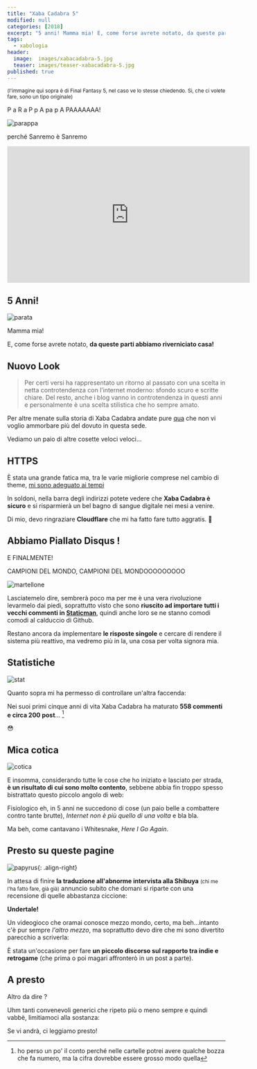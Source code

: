 ```yaml
---
title: "Xaba Cadabra 5"
modified: null
categories: [2018]
excerpt: "5 anni! Mamma mia! E, come forse avrete notato, da queste parti abbiamo riverniciato casa!"
tags:
  - xabologia
header:  
  image:  images/xabacadabra-5.jpg
  teaser: images/teaser-xabacadabra-5.jpg
published: true
---
```


<small>(l'immagine qui sopra è di Final Fantasy 5, nel caso ve lo stesse chiedendo. Sì, che ci volete fare, sono un tipo originale)</small>

P a R a P p A pa p A PAAAAAAA!

![parappa](https://25.media.tumblr.com/b8755efc31de1bf11e37adb1421ffde4/tumblr_ml246vQ5fW1qjdbzao1_250.gif)

perché Sanremo è Sanremo

<iframe width="560" height="315" src="https://www.youtube.com/embed/--luo00oibM" frameborder="0" allow="autoplay; encrypted-media" allowfullscreen></iframe>

## 5 Anni!

![parata](https://i.ytimg.com/vi/86bZTnOygYo/hqdefault.jpg)

Mamma mia!

E, come forse avrete notato, **da queste parti abbiamo riverniciato casa!**

## Nuovo Look

> Per certi versi ha rappresentato un ritorno al passato con una scelta in netta controtendenza con l’internet moderno: sfondo scuro e scritte chiare. Del resto, anche i blog vanno in controtendenza in questi anni e personalmente è una scelta stilistica che ho sempre amato.

Per altre menate sulla storia di Xaba Cadabra andate pure [qua](/storia/) che non vi voglio ammorbare più del dovuto in questa sede.

Vediamo un paio di altre cosette veloci veloci...

## HTTPS

È stata una grande fatica ma, tra le varie migliorie comprese nel cambio di theme, [mi sono adeguato ai tempi](https://searchengineland.com/effective-july-2018-googles-chrome-browser-will-mark-non-https-sites-as-not-secure-291623)

In soldoni, nella barra degli indirizzi potete vedere che **Xaba Cadabra è sicuro** e si risparmierà un bel bagno di sangue digitale nei mesi a venire.

Di mio, devo ringraziare **Cloudflare** che mi ha fatto fare tutto aggratis. 🤑

## Abbiamo Piallato Disqus !

E FINALMENTE!

CAMPIONI DEL MONDO, CAMPIONI DEL MONDOOOOOOOOO

![martellone](https://media.giphy.com/media/xTiTngOFSzuwpnUbGo/giphy.gif)

Lasciatemelo dire, sembrerà poco ma per me è una vera rivoluzione levarmelo dai piedi, soprattutto visto che sono **riuscito ad importare tutti i vecchi commenti in [Staticman](https://staticman.net/)**, quindi anche loro se ne stanno comodi comodi al calduccio di Github.

Restano ancora da implementare **le risposte singole** e cercare di rendere il sistema più reattivo, ma vedremo più in la, una cosa per volta signora mia.

## Statistiche

![stat](https://78.media.tumblr.com/b864b4f447835d4be44bedcc2dd588eb/tumblr_nam7z7019A1qb5qxmo1_500.gif)

Quanto sopra mi ha permesso di controllare un'altra faccenda:

Nei suoi primi cinque anni di vita Xaba Cadabra ha maturato **558 commenti e circa 200 post**... [^post]

😳

[^post]: ho perso un po' il conto perché nelle cartelle potrei avere qualche bozza che fa numero, ma la cifra dovrebbe essere grosso modo quella

## Mica cotica

![cotica](https://www.festadellanocciola.it/wp-content/uploads/2014/12/DSC00419.jpg)

E insomma, considerando tutte le cose che ho iniziato e lasciato per strada, **è un risultato di cui sono molto contento**, sebbene abbia fin troppo spesso bistrattato questo piccolo angolo di web: 

Fisiologico eh, in 5 anni ne succedono di cose (un paio belle a combattere contro tante brutte), _Internet non è più quello di una volta_ e bla bla.

Ma beh, come cantavano i Whitesnake, _Here I Go Again_.

## Presto su queste pagine

![papyrus](https://vignette.wikia.nocookie.net/undertale/images/3/36/Fe2.gif){: .align-right}

In attesa di finire **la traduzione all'abnorme intervista alla Shibuya** <small>(chi me l'ha fatto fare, già già)</small> annuncio subito che domani si riparte con una recensione di quelle abbastanza ciccione: 

**Undertale!**

Un videogioco che oramai conosce mezzo mondo, certo, ma beh...intanto c'è pur sempre _l'altro mezzo_, ma soprattutto devo dire che mi sono divertito parecchio a scriverla: 

È stata un'occasione per fare **un piccolo discorso sul rapporto tra indie e retrogame** (che prima o poi magari affronterò in un post a parte).

## A presto

Altro da dire ?

Uhm tanti convenevoli generici che ripeto più o meno sempre e quindi vabbè, limitiamoci alla sostanza:

Se vi andrà, ci leggiamo presto!